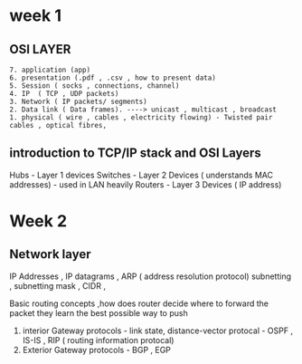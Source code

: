 # week 1 

## OSI LAYER 

```
7. application (app)
6. presentation (.pdf , .csv , how to present data)
5. Session ( socks , connections, channel)
4. IP  ( TCP , UDP packets)
3. Network ( IP packets/ segments)
2. Data link ( Data frames). ----> unicast , multicast , broadcast 
1. physical ( wire , cables , electricity flowing) - Twisted pair cables , optical fibres,
```

## introduction to TCP/IP stack and OSI Layers
Hubs - Layer 1 devices 
Switches - Layer 2 Devices ( understands MAC addresses) - used in LAN heavily 
Routers -  Layer 3 Devices ( IP address) 

# Week 2 

## Network layer 
IP Addresses , IP datagrams , ARP ( address resolution protocol) 
subnetting , subnetting mask , CIDR , 

Basic routing concepts ,how does router decide where to forward the packet 
they learn the best possible way to push 

1. interior Gateway protocols - link state,  distance-vector protocal   - OSPF , IS-IS , RIP ( routing information protocal) 
2. Exterior Gateway protocols - BGP , EGP 


